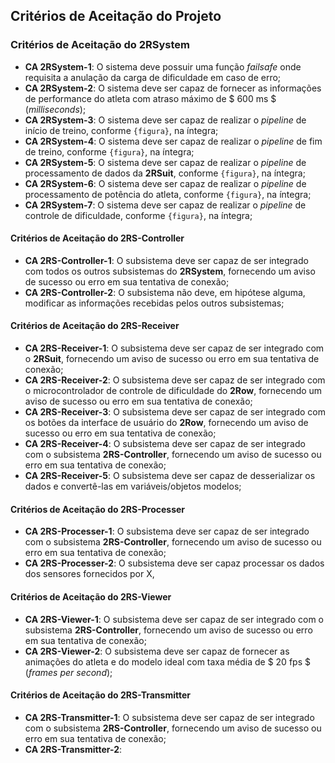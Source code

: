 ## Critérios de Aceitação do Projeto

<!--
Está na estrutura do pandoc?
- [NÃO]

Validações:

[OK]: Tudo certo!
[TODO]: Falta alguma coisa! Nesse caso, informe o que está faltando

- Software []
> Jonathan [TODO]
>> Sintetizar as os critérios de aceitação de todas as frentes
>> Definir uma introdução

---------------
- Eletrônica []

---------------
- Energia []

---------------
- Estrutura []

---------------
-->

### Critérios de Aceitação do 2RSystem

* **CA 2RSystem-1**: O sistema deve possuir uma função _failsafe_ onde requisita a anulação da carga de dificuldade em caso de erro;
* **CA 2RSystem-2**: O sistema deve ser capaz de fornecer as informações de performance do atleta com atraso máximo de $ 600 ms $ (_milliseconds_);
* **CA 2RSystem-3**: O sistema deve ser capaz de realizar o _pipeline_ de início de treino, conforme `{figura}`, na íntegra;
* **CA 2RSystem-4**: O sistema deve ser capaz de realizar o _pipeline_ de fim de treino, conforme `{figura}`, na íntegra;
* **CA 2RSystem-5**: O sistema deve ser capaz de realizar o _pipeline_ de processamento de dados da **2RSuit**, conforme `{figura}`, na íntegra;
* **CA 2RSystem-6**: O sistema deve ser capaz de realizar o _pipeline_ de processamento de potência do atleta, conforme `{figura}`, na íntegra;
* **CA 2RSystem-7**: O sistema deve ser capaz de realizar o _pipeline_ de controle de dificuldade, conforme `{figura}`, na íntegra;

#### Critérios de Aceitação do 2RS-Controller

* **CA 2RS-Controller-1**: O subsistema deve ser capaz de ser integrado com todos os outros subsistemas do **2RSystem**, fornecendo um aviso de sucesso ou erro em sua tentativa de conexão;
* **CA 2RS-Controller-2**: O subsistema não deve, em hipótese alguma, modificar as informações recebidas pelos outros subsistemas;

#### Critérios de Aceitação do 2RS-Receiver

* **CA 2RS-Receiver-1**: O subsistema deve ser capaz de ser integrado com o **2RSuit**, fornecendo um aviso de sucesso ou erro em sua tentativa de conexão;
* **CA 2RS-Receiver-2**: O subsistema deve ser capaz de ser integrado com o microcontrolador de controle de dificuldade do **2Row**, fornecendo um aviso de sucesso ou erro em sua tentativa de conexão;
* **CA 2RS-Receiver-3**: O subsistema deve ser capaz de ser integrado com os botões da interface de usuário do **2Row**, fornecendo um aviso de sucesso ou erro em sua tentativa de conexão;
* **CA 2RS-Receiver-4**: O subsistema deve ser capaz de ser integrado com o subsistema **2RS-Controller**, fornecendo um aviso de sucesso ou erro em sua tentativa de conexão;
* **CA 2RS-Receiver-5**: O subsistema deve ser capaz de desserializar os dados e convertê-las em variáveis/objetos modelos;

#### Critérios de Aceitação do 2RS-Processer

* **CA 2RS-Processer-1**: O subsistema deve ser capaz de ser integrado com o subsistema **2RS-Controller**, fornecendo um aviso de sucesso ou erro em sua tentativa de conexão;
* **CA 2RS-Processer-2**: O subsistema deve ser capaz processar os dados dos sensores fornecidos por X, <!-- TODO -->

#### Critérios de Aceitação do 2RS-Viewer

* **CA 2RS-Viewer-1**: O subsistema deve ser capaz de ser integrado com o subsistema **2RS-Controller**, fornecendo um aviso de sucesso ou erro em sua tentativa de conexão;
* **CA 2RS-Viewer-2**: O subsistema deve ser capaz de fornecer as animações do atleta e do modelo ideal com taxa média de $ 20 fps $ (_frames per second_);

#### Critérios de Aceitação do 2RS-Transmitter

* **CA 2RS-Transmitter-1**: O subsistema deve ser capaz de ser integrado com o subsistema **2RS-Controller**, fornecendo um aviso de sucesso ou erro em sua tentativa de conexão;
* **CA 2RS-Transmitter-2**: <!-- TODO -->

<!--

Serão definidos critérios de aceitação para cada um dos subsistemas do submódulo de _software_, os quais estão listados a seguir em tópicos:

#### Critérios de Aceitação do Subsistema de Controle
1. o subsistema deve ser capaz de receber e transmitir dados para qualquer outro subsistema sem qualquer tipo de informação.

#### Critérios de Aceitação do Subsistema de Aquisição de Dados
1. o subsistema deve ser capaz de receber os dados oriundos dos sensores cinemáticos e cinéticos e dos botões de ação presentes na interface da estrutura sem qualquer tipo de perda de informação;
2. o subsistema deve ser capaz de transmitir os dados, então preprocessados, para o **Subsistema de Processamento** sem qualquer tipo de perda de informação.

#### Critérios de Aceitação do Subsistema de Processamento
1. o subsistema deve ser capaz de receber/transmitir informações do/para o **Subsistema de Controle** sem qualquer tipo de perda de informação;
2. o subsistema deve ser capaz de processar os dados recebidos e criar as informações necessárias para a renderização do modelo 3D a ser utilizado pelo **Subsistema de Visualização de Performance**.

#### Critérios de Aceitação do Subsistema de Visualização de Performance
1. o subsistema deve ser capaz de receber e interpretar as informações transmitidas pelo **Subsistema de Processamento de Dados** para construir os modelos 3D a serem mostrados;
2. o subsistema deve ser capaz de mostrar, em _real time_, um modelo 3D do corpo humano representando os movimentos sendo executados pelo atleta e um modelo 3D do corpo humano representando a movimentação ideal, para que comparações e, consequentemente, otimizações possam ser feitas no treinamento.

#### Critérios de Aceitação do Subsistema Atuador
1. o subsistema deve ser capaz de receber as demandas de alteração de carga do **Subsistema de Controle** sem qualquer tipo de informação;
2. o subsistema deve ser capaz de mandar sinais, sem qualquer perda de informação, para os microcontroladores eletrônicos, para que os mesmos possam alterar a carga da estrutura conforme especificado pelo atleta.

### Critério de aceitação de Eletrônica

O sistema de eletrônica está bem distribuido para ação dos componentes e para aquisição dos resultados esperados. Todo o sistema será projetado com boas vistas ao acoplamento dos sistemas de energia e de software.

1. A aquisição e tratamento dos sinais recebidos do sensor de frequência cardiáca e da unidade de medida inercial(IMU).

2. A ligação entre o reconhecimento da posição do usuário em conjunto com o funcionamento e acionamento das resistências.

3. Aferir a potência do sistema através de wattímetro ligado à eletrônica embarcadade informações de sinais e controle de acionamento.


### Critério de aceitação de energia

Os Stakeholders da disciplina em comum acordo com o subsistema de energia definaram que alguns parâmetros serão aferidos e dimensionados após o Ponto de Controle 1, devido as dificuldades de medir ou encontrar em bibliografias essas variáveis.

1. O gerador irá receber a potência mecânica da remada do atleta e gerar uma corrente elétrica que irá variar de acordo com a carga alimentada pelo gerador.

2. A variação dessa corrente irá gerar um conjugado elétrico nas bobinas do estator que se oporá ao conjugado mecânico da remada aplicado no rotor.

3. A energia excedente gerada será armazenada em uma bateria, que por sua vez irá alimentar o sistema eletrônico. A potência necessária para manter o sistema funcionando ainda será dimensionado.

### Critérios de Aceitação da _Estrutura_

A estrutura será dimensionada para que seja capaz de antender uma vasta gama de pessoas. Foi escolhido como parâmetro um homem americano do percentil 95, que possui 1.86 m de altura e pesa 102 KG. Assim, buscando uma margem de segurança, decidiu-se dimensionar a estrutura para que suporte o uso de um homem de até 2 metros de altura e de até 150 KG. Não há limite mínimo de estatura e de peso para o uso do aparelho. Com isso, foram definidos os critérios de aceitação da estrutura:

1. A estrutura não deve falhar (quebrar ou deformar plasticamente) ao ser utilizada dentro da faixa de operação definida.

2. A estrutura deve acomodar todos os outros subsistemas propostos.
-->
